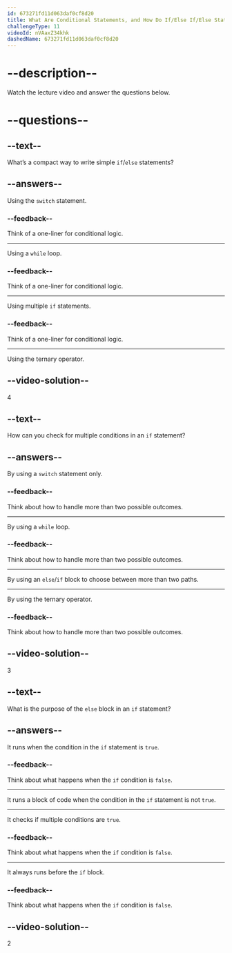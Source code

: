 ```yaml
---
id: 673271fd11d063daf0cf8d20
title: What Are Conditional Statements, and How Do If/Else If/Else Statements Work?
challengeType: 11
videoId: nVAaxZ34khk
dashedName: 673271fd11d063daf0cf8d20
---
```


# --description--

Watch the lecture video and answer the questions below.

# --questions--

## --text--

What’s a compact way to write simple `if`/`else` statements?

## --answers--

Using the `switch` statement.

### --feedback--

Think of a one-liner for conditional logic.

---

Using a `while` loop.

### --feedback--

Think of a one-liner for conditional logic.

---

Using multiple `if` statements.

### --feedback--

Think of a one-liner for conditional logic.

---

Using the ternary operator.

## --video-solution--

4

## --text--

How can you check for multiple conditions in an `if` statement?


## --answers--

By using a `switch` statement only.

### --feedback--

Think about how to handle more than two possible outcomes.

---

By using a `while` loop.

### --feedback--

Think about how to handle more than two possible outcomes.

---

By using an `else`/`if` block to choose between more than two paths.

---

By using the ternary operator.

### --feedback--

Think about how to handle more than two possible outcomes.

## --video-solution--

3

## --text--

What is the purpose of the `else` block in an `if` statement?

## --answers--

It runs when the condition in the `if` statement is `true`.

### --feedback--

Think about what happens when the `if` condition is `false`.

---

It runs a block of code when the condition in the `if` statement is not `true`.

---

It checks if multiple conditions are `true`.

### --feedback--

Think about what happens when the `if` condition is `false`.

---

It always runs before the `if` block.

### --feedback--

Think about what happens when the `if` condition is `false`.

## --video-solution--

2
